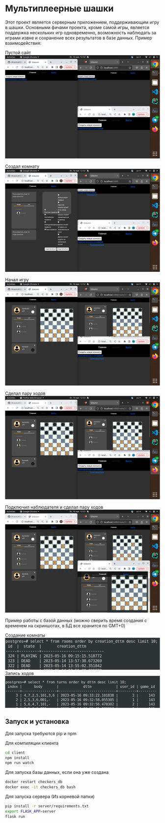 # Мультиплеерные шашки

Этот проект является серверным приложением, поддерживающим игру в шашки. Основными фичами проекта, кроме самой игры, является поддержка нескольких игр одновременно, возможность наблюдать за играми извне и сохранение всех результатов в базе данных. Пример взаимодействия:

Пустой сайт
![Пустой сайт](docs/server/empty_site.png "Пустой сайт")

Создал комнату
![Создал комнату](docs/server/created_room.png "Создал комнату")

Начал игру
![Начал игру](docs/server/started_game.png "Начал игру")

Сделал пару ходов
![Сделал пару ходов](docs/server/made_some_moves.png "Сделал пару ходов")

Подключил наблюдателя и сделал пару ходов
![Подключил наблюдателя и сделал пару ходов](docs/server/viewer_interaction.png "Наблюдатель")

Пример работы с базой данных (можно сверить время создания с временем на скриншотах, в БД все хранится по GMT+0)

Создание комнаты
![Создание комнаты](docs/server/database_room_creation.png "Создание комнаты")
Запись ходов
![Запись ходов](docs/server/database_turns_creation.png "Запись ходов")

## Запуск и установка

Для запуска требуются pip и npm

Для компиляции клиента

```bash
cd client
npm install
npm run watch
```

Для запуска базы данных, если она уже создана

```bash
docker restart checkers_db
docker exec -it checkers_db bash
```

Для запуска сервера (Из корневой папки)

```bash
pip install -r server/requirements.txt
export FLASK_APP=server
flask run
```
